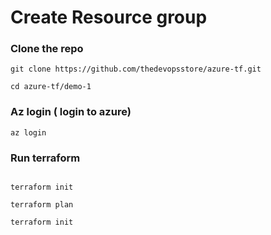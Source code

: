 # Create Resource group

### Clone the repo 

```
git clone https://github.com/thedevopsstore/azure-tf.git

```

```
cd azure-tf/demo-1

```

### Az login ( login to azure)

``` 
az login

```

### Run terraform

```

terraform init

terraform plan

terraform init

```
